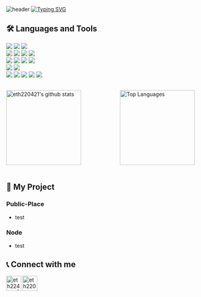 ![header](https://capsule-render.vercel.app/api?type=waving&color=AAD4E7&customColorList=10&height=200&text=eth220421's%20GitHub&fontSize=50&fontColor=ffffff&animation=twinkling&fontAlign=65&fontAlignY=36)
[![Typing SVG](https://readme-typing-svg.demolab.com?font=Fira+Code&pause=1000&random=false&width=435&lines=Welcome+to+eth220421's+GitHub)](https://git.io/typing-svg)

## 🛠️ Languages and Tools
<img src="https://img.shields.io/badge/C++-00599C?style=flat-square&logo=C%2B%2B&logoColor=white"/> </t>
<img src="https://img.shields.io/badge/Java-007396?style=flat-square&logo=Java&logoColor=white"/>
<img src="https://img.shields.io/badge/Python-3776AB?style=flat-square&logo=Python&logoColor=white"/> <br />
<img src="https://img.shields.io/badge/HTML5-E34F26?style=flat-square&logo=HTML5&logoColor=white"/>
<img src="https://img.shields.io/badge/CSS3-1572B6?style=flat-square&logo=CSS3&logoColor=white"/> 
<img src="https://img.shields.io/badge/JavaScript-F7DF1E?style=flat-square&logo=JavaScript&logoColor=white"/>
<img src="https://img.shields.io/badge/TypeScript-3178C6?style=flat-square&logo=TypeScript&logoColor=white"/> <br />
<img src="https://img.shields.io/badge/React-61DAFB?style=flat-square&logo=React&logoColor=white"/>
<img src="https://img.shields.io/badge/React_Native-61DAFB?style=flat-square&logo=React&logoColor=white"/>
<img src="https://img.shields.io/badge/styled--components-DB7093?style=flat-square&logo=styled-components&logoColor=white"/>
<img src="https://img.shields.io/badge/Visual Studio Code-007ACC?style=flat-square&logo=Visual-Studio-Code&logoColor=white"/> <br />
<img src="https://img.shields.io/badge/Node.js-339933?style=flat-square&logo=Node.js&logoColor=white"/>
<img src="https://img.shields.io/badge/Axios-5A29E4?style=flat-square&logo=Axios&logoColor=white"/> <br />
<img src="https://img.shields.io/badge/GitHub-181717?style=flat-square&logo=GitHub&logoColor=white"/>
<img src="https://img.shields.io/badge/Notion-000000?style=flat-square&logo=Notion&logoColor=white"/>
<img src="https://img.shields.io/badge/Figma-F24E1E?style=flat-square&logo=Figma&logoColor=white"/>
<img src="https://img.shields.io/badge/Discord-5865F2?style=flat-square&logo=Discord&logoColor=white"/>
<img src="https://img.shields.io/badge/Zoom-2D8CFF?style=flat-square&logo=Zoom&logoColor=white"/>

<br />

<div style="display: flex; justify-content: space-between; align-items: center;">
  <img style="height: 200px;" src="https://github-readme-stats.vercel.app/api?username=eth220421&show_icons=true&include_all_commits=true&theme=nord&hide_border=true" alt="eth220421's github stats" />
  <img style="height: 200px;" src="https://github-readme-stats.vercel.app/api/top-langs/?username=eth220421&layout=compact&theme=nord&hide_border=true" alt="Top Languages" />
</div>

<br />

## 📁 My Project
### Public-Place
- test

### Node
- test

## 📞 Connect with me
<a href="https://www.instagram.com/0_hoooooon/" target="_blank">
  <img align="left" alt="eth224021 | Instagram" width="40px" src="https://img.icons8.com/color/48/000000/instagram-new--v2.png" />
</a>
<a href="mailto:eth220421@gmail.com">
  <img align="left" alt="eth220421@gmail.com | Gmail" width="40px" src="https://img.icons8.com/color/48/000000/gmail.png" />
</a>
